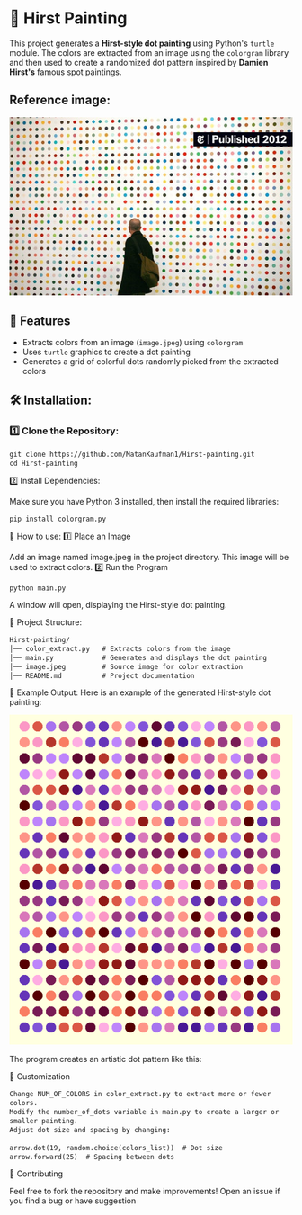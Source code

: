 # 🎨 Hirst Painting

This project generates a **Hirst-style dot painting** using Python's `turtle` module. The colors are extracted from an image using the `colorgram` library and then used to create a randomized dot pattern inspired by **Damien Hirst's** famous spot paintings.

## Reference image:
![Example Output](reference-image.jpg)

## 📌 Features
- Extracts colors from an image (`image.jpeg`) using `colorgram`
- Uses `turtle` graphics to create a dot painting
- Generates a grid of colorful dots randomly picked from the extracted colors

## 🛠️ Installation:

### 1️⃣ Clone the Repository:

    git clone https://github.com/MatanKaufman1/Hirst-painting.git
    cd Hirst-painting

2️⃣ Install Dependencies:

Make sure you have Python 3 installed, then install the required libraries:

    pip install colorgram.py

🚀 How to use:
1️⃣ Place an Image

Add an image named image.jpeg in the project directory. This image will be used to extract colors.
2️⃣ Run the Program

    python main.py

A window will open, displaying the Hirst-style dot painting.

📝 Project Structure:

    Hirst-painting/
    │── color_extract.py   # Extracts colors from the image
    │── main.py            # Generates and displays the dot painting
    │── image.jpeg         # Source image for color extraction
    │── README.md          # Project documentation

🎯 Example Output:
Here is an example of the generated Hirst-style dot painting:

![Example Output](example.png)

The program creates an artistic dot pattern like this:

📌 Customization

    Change NUM_OF_COLORS in color_extract.py to extract more or fewer colors.
    Modify the number_of_dots variable in main.py to create a larger or smaller painting.
    Adjust dot size and spacing by changing:

    arrow.dot(19, random.choice(colors_list))  # Dot size
    arrow.forward(25)  # Spacing between dots

🤝 Contributing

Feel free to fork the repository and make improvements! Open an issue if you find a bug or have suggestion
